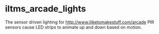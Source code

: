 # iltms_arcade_lights
The sensor driven lighting for http://www.iliketomakestuff.com/arcade
PIR sensors cause LED strips to animate up and down based on motion.
